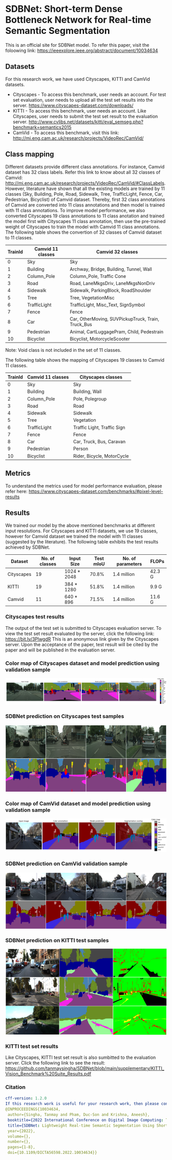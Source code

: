 # SDBNet: Short-term Dense Bottleneck Network for Real-time Semantic Segmentation 
This is an official site for SDBNet model. To refer this paper, visit the foloowing link: https://ieeexplore.ieee.org/abstract/document/10034634

## Datasets
For this research work, we have used Cityscapes, KITTI and CamVid datasets.
* Cityscapes - To access this benchmark, user needs an account. For test set evaluation, user needs to upload all the test set results into the server. https://www.cityscapes-dataset.com/downloads/ 
* KITTI - To access this benchmark, user needs an account. Like Cityscapes, user needs to submit the test set result to the evaluation server.  http://www.cvlibs.net/datasets/kitti/eval_semseg.php?benchmark=semantics2015    
* CamVid - To access this benchmark, visit this link: http://mi.eng.cam.ac.uk/research/projects/VideoRec/CamVid/

## Class mapping
Different datasets provide different class annotations. For instance, Camvid dataset has 32 class labels. Refer this link to know about all 32 classes of Camvid: http://mi.eng.cam.ac.uk/research/projects/VideoRec/CamVid/#ClassLabels. However, literature have shown that all the existing models are trained by 11 classes (Sky, Building, Pole, Road, Sidewalk, Tree, TrafficLight, Fence, Car, Pedestrian, Bicyclist) of Camvid dataset. Thereby, first 32 class annotations of Camvid are converted into 11 class annotations and then model is trained with 11 class annotations. To improve model performance, we also converted Cityscapes 19 class annotations to 11 class anotation and trained the model first with Cityscapes 11 class annotation, then use the pre-trained weight of Cityscapes to train the model with Camvid 11 class annotations. The following table shows the convertion of 32 classes of Camvid dataset to 11 classes.

TrainId | Camvid 11 classes  | Camvid 32 classes   
--------|--------------------|-------------------
   0    |        Sky         | Sky
   1    |     Building       | Archway, Bridge, Building, Tunnel, Wall
   2    |    Column_Pole     | Column_Pole, Traffic Cone
   3    |        Road        | Road, LaneMkgsDriv, LaneMkgsNonDriv  
   4    |      Sidewalk      | Sidewalk, ParkingBlock, RoadShoulder 
   5    |        Tree        | Tree, VegetationMisc
   6    |   TrafficLight     | TrafficLight, Misc_Text, SignSymbol  
   7    |       Fence        | Fence
   8    |        Car         | Car, OtherMoving, SUVPickupTruck, Train, Truck_Bus 
   9    |     Pedestrian     | Animal, CartLuggagePram, Child, Pedestrain   
  10    |     Bicyclist      | Bicyclist, MotorcycleScooter
  
  Note: Void class is not included in the set of 11 classes.
  
  The following table shows the mapping of Cityscapes 19 classes to Camvid 11 classes.
  
TrainId | Camvid 11 classes  | Cityscapes classes   
--------|--------------------|-------------------
   0    |        Sky         | Sky
   1    |     Building       | Building, Wall
   2    |    Column_Pole     | Pole, Polegroup
   3    |        Road        | Road  
   4    |      Sidewalk      | Sidewalk 
   5    |        Tree        | Vegetation
   6    |   TrafficLight     | Traffic Light, Traffic Sign  
   7    |       Fence        | Fence
   8    |        Car         | Car, Truck, Bus, Caravan 
   9    |     Pedestrian     | Person   
  10    |     Bicyclist      | Rider, Bicycle, MotorCycle


## Metrics
To understand the metrics used for model performance evaluation, please  refer here: https://www.cityscapes-dataset.com/benchmarks/#pixel-level-results

## Results
We trained our model by the above mentioned benchmarks at different input resolutions. For Cityscapes and KITTI datasets, we use 19 classes, however for Camvid dataset we trained the model with 11 classes (suggested by the literature). The following table exhibits the test results achieved by SDBNet.

Dataset    | No. of classes  | Input Size  |  Test mIoU | No. of parameters | FLOPs   
-----------|-----------------|-------------|------------|-------------------|--------
Cityscapes |        19       | 1024 * 2048 |    70.8%   |    1.4 million    | 42.3 G
KITTI      |        19       | 384 * 1280  |    51.8%   |    1.4 million    |  9.9 G
Camvid     |        11       | 640 * 896   |    71.5%   |    1.4 million    | 11.6 G

### Cityscapes test results
The output of the test set is submitted to Cityscapes evaluation server. To view the test set result evaluated by the server, click the following link: https://bit.ly/3PlwgdR
This is an anonymous link given by the Cityscapes server. Upon the acceptance of the paper, test result will be cited by the paper and will be published in the evaluation server.


### Color map of Cityscapes dataset and model prediction using validation sample
![cityscapes_val_set](https://github.com/tanmaysingha/SDBNet/blob/main/Images/City_color_map.png?raw=true)
 
### SDBNet prediction on Cityscapes test samples
![Cityscapes_test_set](https://github.com/tanmaysingha/SDBNet/blob/main/Images/Cityscapes_test.png?raw=true)  

### Color map of CamVid dataset and model prediction using validation sample
![CamVid_val_set](https://github.com/tanmaysingha/SDBNet/blob/main/Images/camvid_color_map.png?raw=true)

### SDBNet prediction on CamVid validation sample
![CamVid_val_set](https://github.com/tanmaysingha/SDBNet/blob/main/Images/camvid_test.png?raw=true)

### SDBNet prediction on KITTI test samples
![KITTI_test_set](https://github.com/tanmaysingha/SDBNet/blob/main/Images/KITTI_test.png?raw=true)

### KITTI test set results
Like Cityscapes, KITTI test set result is also sumbitted to the evaluation server. Click the following link to see the result:
https://github.com/tanmaysingha/SDBNet/blob/main/supplementary/KITTI_Vision_Benchmark%20Suite_Results.pdf

### Citation
 ```yaml
cff-version: 1.2.0
If this research work is useful for your research work, then please consider for citing the paper:
@INPROCEEDINGS{10034634,
  author={Singha, Tanmay and Pham, Duc-Son and Krishna, Aneesh},
  booktitle={2022 International Conference on Digital Image Computing: Techniques and Applications (DICTA)}, 
  title={SDBNet: Lightweight Real-time Semantic Segmentation Using Short-term Dense Bottleneck}, 
  year={2022},
  volume={},
  number={},
  pages={1-8},
  doi={10.1109/DICTA56598.2022.10034634}}

```
